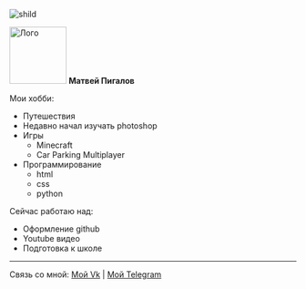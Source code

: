 ![shild](https://img.shields.io/badge/makeypocket--top-%D0%9A%D1%80%D1%83%D1%82%D0%BE%D0%B9-brightgreen)<div>
<img src="https://i.ibb.co/6Hw0L9T/Logo-1.png" alt="Лого" width="100"> **Матвей Пигалов**

Мои хобби:
  + Путешествия
  + Недавно начал изучать photoshop
  + Игры
    + Minecraft
    + Car Parking Multiplayer
  +  Программирование
     + html
     + css
     + python

Сейчас работаю над:
- Оформление github
- Youtube видео
- Подготовка к школе
___
Связь со мной:
<a href="https://vk.com/makeypokcet">Мой Vk</a>
|
<a href="https://t.me/gemeguardian">Мой Telegram</a>
